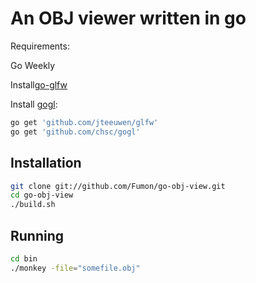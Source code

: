 An OBJ viewer written in go
===================

Requirements:

Go Weekly

Install[go-glfw](http://github.com/jteeuwen/glfw)

Install [gogl](http://github.com/chsc/gogl):

```bash
go get 'github.com/jteeuwen/glfw'
go get 'github.com/chsc/gogl'
```

Installation
----------------

```bash
git clone git://github.com/Fumon/go-obj-view.git
cd go-obj-view
./build.sh
```

Running
-----------

```bash
cd bin
./monkey -file="somefile.obj"
```